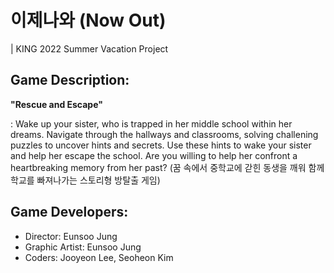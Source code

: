 # 이제나와 (Now Out) 
| KING 2022 Summer Vacation Project

## Game Description:
<b> "Rescue and Escape" </b>
<p>
: Wake up your sister, who is trapped in her middle school within her dreams. Navigate through the hallways and classrooms, solving challening puzzles to uncover hints and secrets. Use these hints to wake your sister and help her escape the school. Are you willing to help her confront a heartbreaking memory from her past? (꿈 속에서 중학교에 갇힌 동생을 깨워 함께 학교를 빠져나가는 스토리형 방탈출 게임)
</p>


## Game Developers:
* Director: Eunsoo Jung
* Graphic Artist: Eunsoo Jung
* Coders: Jooyeon Lee, Seoheon Kim
